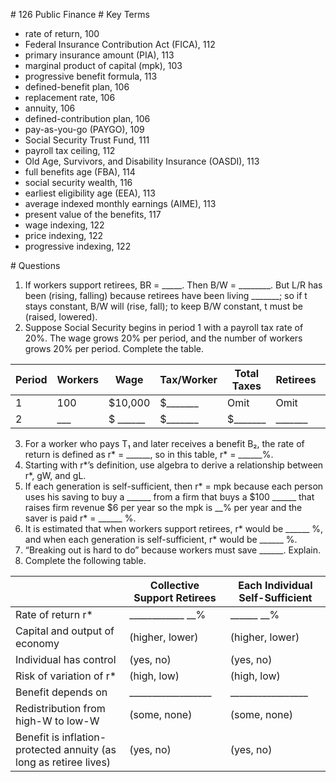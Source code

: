 \# 126 Public Finance # Key Terms

* rate of return, 100
* Federal Insurance Contribution Act (FICA), 112
* primary insurance amount (PIA), 113
* marginal product of capital (mpk), 103
* progressive benefit formula, 113
* defined-benefit plan, 106
* replacement rate, 106
* annuity, 106
* defined-contribution plan, 106
* pay-as-you-go (PAYGO), 109
* Social Security Trust Fund, 111
* payroll tax ceiling, 112
* Old Age, Survivors, and Disability Insurance (OASDI), 113
* full benefits age (FBA), 114
* social security wealth, 116
* earliest eligibility age (EEA), 113
* average indexed monthly earnings (AIME), 113
* present value of the benefits, 117
* wage indexing, 122
* price indexing, 122
* progressive indexing, 122

\# Questions

1. If workers support retirees, BR = \_\_\_\_\_. Then B/W = \_\_\_\_\_\_\_\_. But L/R has been (rising, falling) because retirees have been living \_\_\_\_\_\_\_; so if t stays constant, B/W will (rise, fall); to keep B/W constant, t must be (raised, lowered).
2. Suppose Social Security begins in period 1 with a payroll tax rate of 20%. The wage grows 20% per period, and the number of workers grows 20% per period. Complete the table.

| Period | Workers | Wage           | Tax/Worker      | Total Taxes     | Retirees       | Benefit         |
| ------ | ------- | -------------- | --------------- | --------------- | -------------- | --------------- |
| 1      | 100     | $10,000        | $\_\_\_\_\_\_\_ | Omit            | Omit           | Omit            |
| 2      | \_\_\_  | $ \_\_\_\_\_\_ | $\_\_\_\_\_\_\_ | $\_\_\_\_\_\_\_ | \_\_\_\_\_\_\_ | $\_\_\_\_\_\_\_ |

3. For a worker who pays T₁ and later receives a benefit B₂, the rate of return is defined as r\* = \_\_\_\_\_\_, so in this table, r\* = \_\_\_\_\_\_%.
4. Starting with r\*’s definition, use algebra to derive a relationship between r\*, gW, and gL.
5. If each generation is self-sufficient, then r\* = mpk because each person uses his saving to buy a \_\_\_\_\_\_ from a firm that buys a $100 \_\_\_\_\_\_ that raises firm revenue $6 per year so the mpk is \_\_% per year and the saver is paid r\* = \_\_\_\_\_\_ %.
6. It is estimated that when workers support retirees, r\* would be \_\_\_\_\_\_ %, and when each generation is self-sufficient, r\* would be \_\_\_\_\_\_ %.
7. “Breaking out is hard to do” because workers must save \_\_\_\_\_\_. Explain.
8. Complete the following table.

|                                                                   | Collective Support Retirees          | Each Individual Self-Sufficient    |
| ----------------------------------------------------------------- | ------------------------------------ | ---------------------------------- |
| Rate of return r\*                                                | \_\_\_\_\_\_\_\_\_\_\_\_ \_\_%       | \_\_\_\_\_\_ \_\_%                 |
| Capital and output of economy                                     | (higher, lower)                      | (higher, lower)                    |
| Individual has control                                            | (yes, no)                            | (yes, no)                          |
| Risk of variation of r\*                                          | (high, low)                          | (high, low)                        |
| Benefit depends on                                                | \_\_\_\_\_\_\_\_\_\_\_\_\_\_\_\_\_\_ | \_\_\_\_\_\_\_\_\_\_\_\_\_\_\_\_\_ |
| Redistribution from high-W to low-W                               | (some, none)                         | (some, none)                       |
| Benefit is inflation-protected annuity (as long as retiree lives) | (yes, no)                            | (yes, no)                          |
